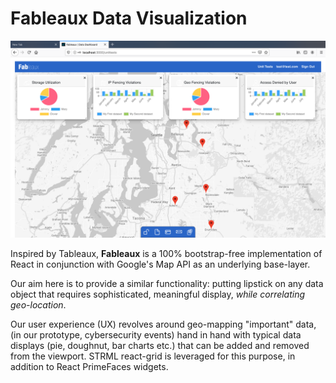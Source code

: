 # Fableaux Data Visualization

![Default Screen](./briefers/capture1.png)

Inspired by Tableaux, **Fableaux** is a 100% bootstrap-free implementation of React in conjunction with Google's Map API as an underlying base-layer.

Our aim here is to provide a similar functionality: putting lipstick on any data object that requires sophisticated, meaningful display, _while correlating geo-location_.

Our user experience (UX) revolves around geo-mapping "important" data, (in our prototype, cybersecurity events) hand in hand with typical data displays (pie, doughnut, bar charts etc.) that can be added and removed from the viewport. STRML react-grid is leveraged for this purpose, in addition to React PrimeFaces widgets.
